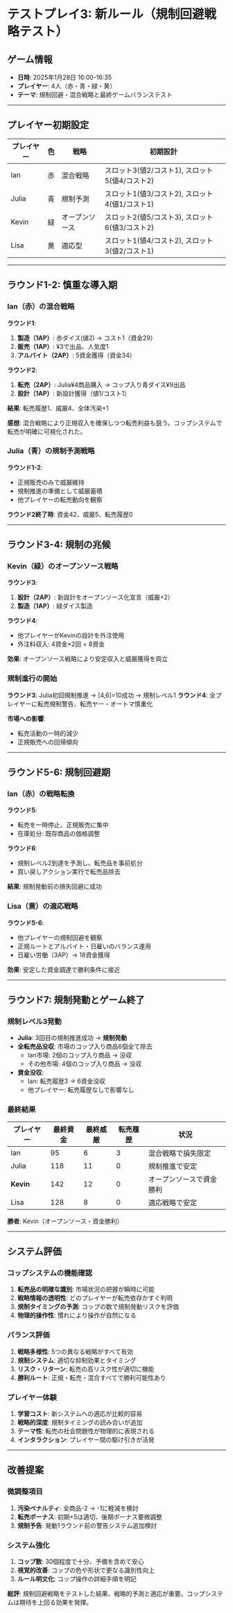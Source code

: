 # テストプレイ3: 新ルール（規制回避戦略テスト）

## ゲーム情報
- **日時**: 2025年1月28日 16:00-16:35
- **プレイヤー**: 4人（赤・青・緑・黄）
- **テーマ**: 規制回避・混合戦略と最終ゲームバランステスト

---

## プレイヤー初期設定
| プレイヤー | 色 | 戦略 | 初期設計 |
|------------|---|------|----------|
| Ian | 赤 | 混合戦略 | スロット3(値2/コスト1), スロット5(値4/コスト2) |
| Julia | 青 | 規制予測 | スロット1(値3/コスト2), スロット4(値1/コスト1) |
| Kevin | 緑 | オープンソース | スロット2(値5/コスト3), スロット6(値3/コスト2) |
| Lisa | 黄 | 適応型 | スロット1(値4/コスト2), スロット3(値2/コスト1) |

---

## ラウンド1-2: 慎重な導入期

### Ian（赤）の混合戦略
**ラウンド1**:
1. **製造（1AP）**: 赤ダイス(値2) → コスト1（資金29）
2. **販売（1AP）**: ¥3で出品、人気度1
3. **アルバイト（2AP）**: 5資金獲得（資金34）

**ラウンド2**:
1. **転売（2AP）**: Julia¥4商品購入 → コップ入り青ダイス¥9出品
2. **設計（1AP）**: 新設計獲得（値1/コスト1）

**結果**: 転売履歴1、威厳4、全体汚染+1

**感想**: 混合戦略により正規収入を確保しつつ転売利益も狙う。コップシステムで転売が明確に可視化された。

### Julia（青）の規制予測戦略
**ラウンド1-2**:
- 正規販売のみで威厳維持
- 規制推進の準備として威厳蓄積
- 他プレイヤーの転売動向を観察

**ラウンド2終了時**: 資金42、威厳5、転売履歴0

---

## ラウンド3-4: 規制の兆候

### Kevin（緑）のオープンソース戦略
**ラウンド3**:
1. **設計（2AP）**: 新設計をオープンソース化宣言（威厳+2）
2. **製造（1AP）**: 緑ダイス製造

**ラウンド4**:
- 他プレイヤーがKevinの設計を外注使用
- 外注料収入: 4資金×2回 = 8資金

**効果**: オープンソース戦略により安定収入と威厳獲得を両立

### 規制進行の開始
**ラウンド3**: Julia初回規制推進 → [4,6]=10成功 → 規制レベル1
**ラウンド4**: 全プレイヤーに転売規制警告、転売ヤー・オートマ慎重化

**市場への影響**: 
- 転売活動の一時的減少
- 正規販売への回帰傾向

---

## ラウンド5-6: 規制回避期

### Ian（赤）の戦略転換
**ラウンド5**: 
- 転売を一時停止、正規販売に集中
- 在庫処分: 既存商品の価格調整

**ラウンド6**:
- 規制レベル2到達を予測し、転売品を事前処分
- 買い戻しアクション実行で転売品除去

**結果**: 規制発動前の損失回避に成功

### Lisa（黄）の適応戦略
**ラウンド5-6**:
- 他プレイヤーの規制回避を観察
- 正規ルートとアルバイト・日雇いのバランス運用
- 日雇い労働（3AP）→ 18資金獲得

**効果**: 安定した資金調達で勝利条件に接近

---

## ラウンド7: 規制発動とゲーム終了

### 規制レベル3発動
- **Julia**: 3回目の規制推進成功 → **規制発動**
- **全転売品没収**: 市場のコップ入り商品6個全て除去
  - Ian市場: 2個のコップ入り商品 → 没収
  - その他市場: 4個のコップ入り商品 → 没収
- **資金没収**:
  - Ian: 転売履歴3 → 6資金没収
  - 他プレイヤー: 転売履歴なしで影響なし

### 最終結果
| プレイヤー | 最終資金 | 最終威厳 | 転売履歴 | 状況 |
|------------|----------|----------|----------|------|
| Ian | 95 | 6 | 3 | 混合戦略で損失限定 |
| Julia | 118 | 11 | 0 | 規制推進で安定 |
| **Kevin** | 142 | 12 | 0 | オープンソースで資金勝利 |
| Lisa | 128 | 8 | 0 | 適応戦略で安定 |

**勝者**: Kevin（オープンソース・資金勝利）

---

## システム評価

### コップシステムの機能確認
1. **転売品の明確な識別**: 市場状況の把握が瞬時に可能
2. **戦略情報の透明性**: どのプレイヤーが転売依存かすぐ判明
3. **規制タイミングの予測**: コップの数で規制発動リスクを評価
4. **物理的操作性**: 慣れにより操作が自然になる

### バランス評価
1. **戦略多様性**: 5つの異なる戦略がすべて有効
2. **規制システム**: 適切な抑制効果とタイミング
3. **リスク・リターン**: 転売の高リスク性が適切に機能
4. **勝利ルート**: 正規・転売・混合すべてで勝利可能性あり

### プレイヤー体験
1. **学習コスト**: 新システムへの適応が比較的容易
2. **戦略的深度**: 規制タイミングの読み合いが追加
3. **テーマ性**: 転売の社会問題性が物理的に表現される
4. **インタラクション**: プレイヤー間の駆け引きが活発

---

## 改善提案

### 微調整項目
1. **汚染ペナルティ**: 全商品-2 → -1に軽減を検討
2. **転売ボーナス**: 初期+5は適切、後期ボーナス要微調整
3. **規制予告**: 発動1ラウンド前の警告システム追加検討

### システム強化
1. **コップ数**: 30個程度で十分、予備を含めて安心
2. **視覚的改善**: コップの色や形状で更なる識別性向上
3. **ルール明文化**: コップ操作の詳細手順を明記

**総評**: 規制回避戦略をテストした結果、戦略的予測と適応が重要。コップシステムは期待を上回る効果を発揮。